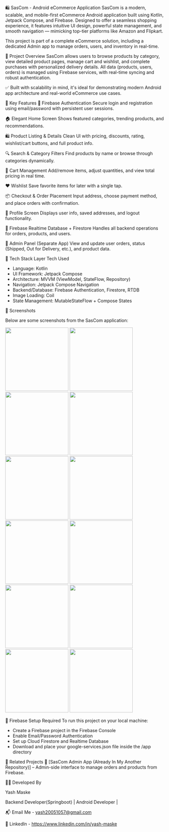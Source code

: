🛍️ SasCom - Android eCommerce Application
SasCom is a modern, scalable, and mobile-first eCommerce Android application built using Kotlin, Jetpack Compose, and Firebase. Designed to offer a seamless shopping experience, it features intuitive UI design, powerful state management, and smooth navigation — mimicking top-tier platforms like Amazon and Flipkart.

This project is part of a complete eCommerce solution, including a dedicated Admin app to manage orders, users, and inventory in real-time.

🚀 Project Overview
SasCom allows users to browse products by category, view detailed product pages, manage cart and wishlist, and complete purchases with personalized delivery details. All data (products, users, orders) is managed using Firebase services, with real-time syncing and robust authentication.

✅ Built with scalability in mind, it's ideal for demonstrating modern Android app architecture and real-world eCommerce use cases.

📱 Key Features
🔐 Firebase Authentication
Secure login and registration using email/password with persistent user sessions.

🏠 Elegant Home Screen
Shows featured categories, trending products, and recommendations.

🛍️ Product Listing & Details
Clean UI with pricing, discounts, rating, wishlist/cart buttons, and full product info.

🔍 Search & Category Filters
Find products by name or browse through categories dynamically.

🛒 Cart Management
Add/remove items, adjust quantities, and view total pricing in real time.

❤️ Wishlist
Save favorite items for later with a single tap.

📦 Checkout & Order Placement
Input address, choose payment method, and place orders with confirmation.

👤 Profile Screen
Displays user info, saved addresses, and logout functionality.

📡 Firebase Realtime Database + Firestore
Handles all backend operations for orders, products, and users.

📲 Admin Panel (Separate App)
View and update user orders, status (Shipped, Out for Delivery, etc.), and product data.

🧰 Tech Stack
Layer	Tech Used
- Language:	Kotlin
- UI Framework:	Jetpack Compose
- Architecture:	MVVM (ViewModel, StateFlow, Repository)
- Navigation:	Jetpack Compose Navigation
- Backend/Database:	Firebase Authentication, Firestore, RTDB
- Image Loading:	Coil
- State Management: MutableStateFlow + Compose States

📸 Screenshots

Below are some screenshots from the SasCom application:

<img src= https://github.com/user-attachments/assets/b1accd88-19cb-451e-addc-dc94342d8ba7 width="200"/>
<img src= https://github.com/user-attachments/assets/2375da45-4bdc-48c3-a2b6-12959887eb49 width="200"/>
<img src= https://github.com/user-attachments/assets/c8719c9d-0277-4ef8-8e55-7276c60dad42 width="200"/>
<img src= https://github.com/user-attachments/assets/c0ccf9c3-c982-44e3-95c0-25bb08b7b02d width="200"/>
<img src= https://github.com/user-attachments/assets/1b65a5cf-4dfa-4a4f-92b1-c221ab01c017 width="200"/>
<img src=https://github.com/user-attachments/assets/7ad87aaa-24fa-4304-9d8c-93952ec1bad2 width="200"/>
<img src=https://github.com/user-attachments/assets/4875d3e6-e823-424a-846a-df3af78214cb width="200"/>
<img src= https://github.com/user-attachments/assets/411799dc-0d5a-45c3-9aae-9f434462d3fa width="200"/>
<img src= https://github.com/user-attachments/assets/40e0124c-d258-46b8-aad4-cfd616da8515 width="200"/>
<img src= https://github.com/user-attachments/assets/17b74be5-948f-4e8e-b380-69aec77a1378 width="200"/>
<img src= https://github.com/user-attachments/assets/d95ca855-2657-4bab-986e-ef4a35774223 width="200"/>
<img src= https://github.com/user-attachments/assets/3dbb51a8-aefc-4d20-a813-a679c9bd8b01 width="200"/>

🔐 Firebase Setup Required To run this project on your local machine:

- Create a Firebase project in the Firebase Console
- Enable Email/Password Authentication
- Set up Cloud Firestore and Realtime Database
- Download and place your google-services.json file inside the /app directory

📂 Related Projects
🔧 [SasCom Admin App (Already In My Another Repository)] – Admin-side interface to manage orders and products from Firebase.

👨‍💻 Developed By

Yash Maske

Backend Developer(Springboot) | Android Developer | 

📬 Email Me - yash20051057@gmail.com

🔗 LinkedIn - https://www.linkedin.com/in/yash-maske

